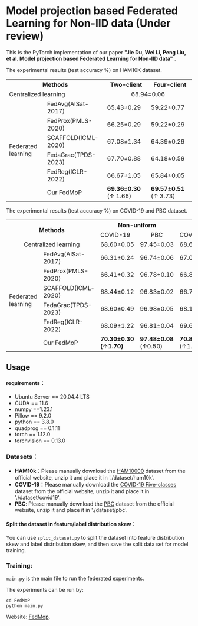 # Model projection based Federated Learning for Non-IID data (Under review)

This is the PyTorch implementation of our paper **"Jie Du, Wei Li, Peng Liu, et al. Model projection based Federated Learning for Non-IID data"** . 

The experimental  results (test accuracy %) on HAM10K dataset.

<table>
    <tr>
        <th colspan="2">Methods</th><th>Two-client</th><th>Four-client </th>
    </tr>
  <tr>
    <td colspan="2">Centralized learning</td><td colspan="2" align="center">68.94±0.06</td>
  </tr>
    <tr>
        <td rowspan="6">Federated learning </td><td>FedAvg(AISat-2017)</td><td >65.43±0.29 </td><td>59.22±0.77</td>
    </tr>
    <tr>
        <td>FedProx(PMLS-2020)</td></td><td>66.25±0.29</td><td>59.22±0.29</td>
    </tr>
    <tr>
        <td>SCAFFOLD(ICML-2020)</td></td><td>67.08±1.34</td><td>64.39±0.29</td>
    </tr>
    <tr>
        <td>FedaGrac(TPDS-2023)</td></td><td>67.70±0.88</td><td>64.18±0.59</td>
    </tr>
    <tr>
        <td>FedReg(ICLR-2022)</td></td><td>66.67±1.05</td><td>65.84±0.05</td>
    </tr>
    <tr>
        <td>Our FedMoP</td></td><td><b>69.36±0.30</b> (↑ 1.66)</td><td><b>69.57±0.51</b> (↑ 3.73)</td>
    </tr>
   
</table>

The experimental results (test accuracy %) on COVID-19 and PBC dataset.

<table>
        <tr>
            <th colspan="2" rowspan="2">Methods</th><th colspan="2">Non-uniform</th><th colspan="2">One-class </th>
        </tr>
        <tr>
            <td>COVID-19</td><td align="center">PBC</td><td>COVID-19</td><td align="center">PBC</td>
        </tr>
        <tr>
            <td colspan="2" align="center">Centralized learning</td><td colspan="1">68.60±0.05</td><td colspan="1">97.45±0.03</td><td colspan="1">68.60±0.05</td><td colspan="1">97.45±0.03</td>
        </tr>
            <tr>
                <td rowspan="6">Federated learning </td><td>FedAvg(AISat-2017)</td><td >66.31±0.24</td><td>96.74±0.06</td><td>67.05±0.16</td><td>87.22±0.29</td>
            </tr>
            <tr>
                <td>FedProx(PMLS-2020)</td></td><td>66.41±0.32</td><td>96.78±0.10</td><td>66.89±0.32</td><td>87.88±0.15</td>
            </tr>
            <tr>
                <td>SCAFFOLD(ICML-2020)</td></td><td>68.44±0.12</td><td>96.83±0.02</td><td>66.76±0.65</td><td>69.79±0.51</td>
            </tr>
            <tr>
                <td>FedaGrac(TPDS-2023)</td></td><td>68.60±0.49</td><td>96.98±0.05</td><td>68.18±0.25</td><td>88.80±0.16</td>
            </tr>
            <tr>
                <td>FedReg(ICLR-2022)</td></td><td>68.09±1.22</td><td>96.81±0.04</td><td>69.66±0.62</td><td>91.93±0.36</td>
            </tr>
            <tr>
                <td>Our FedMoP</td></td><td><b><b>70.30±0.30</b> (↑1.70)</td><td><b>97.48±0.08</b> (↑0.50)</td><td><b>70.88±0.40</b> (↑1.22)</td><td><b>97.24±0.07</b> (↑5.31)</td>
            </tr>
    
</table>



## Usage

#### requirements：
- Ubuntu Server == 20.04.4 LTS
- CUDA == 11.6
- numpy ==1.23.1
- Pillow == 9.2.0
- python == 3.8.0
- quadprog == 0.1.11
- torch == 1.12.0
- torchvision == 0.13.0

### Datasets：

- **HAM10k**：Please manually download the [HAM10000](https://dataverse.harvard.edu/dataset.xhtml?persistentId=doi:10.7910/DVN/DBW86T) dataset from the official website, unzip it and place it in './dataset/ham10k'.
- **COVID-19**：Please manually download the [COVID-19 Five-classes](https://www.kaggle.com/datasets/edoardovantaggiato/covid19-xray-two-proposed-databases?select=Datasets)  dataset from the official website, unzip it  and place it in './dataset/covid19'.
- **PBC**:  Please manually download the [PBC](https://data.mendeley.com/datasets/snkd93bnjr/1) dataset from the official website, unzip it  and place it in './dataset/pbc'.



#### Split the dataset in feature/label distribution skew：

You can use `split_dataset.py`  to split the dataset into feature distribution skew and label distribution skew, and then save the split data set for model training.


### Training:

`main.py` is the main file to run the federated experiments.

The experiments can be run by:

```
cd FedMoP
python main.py
```

Website: [FedMop](https://liupeng89.github.io/).


